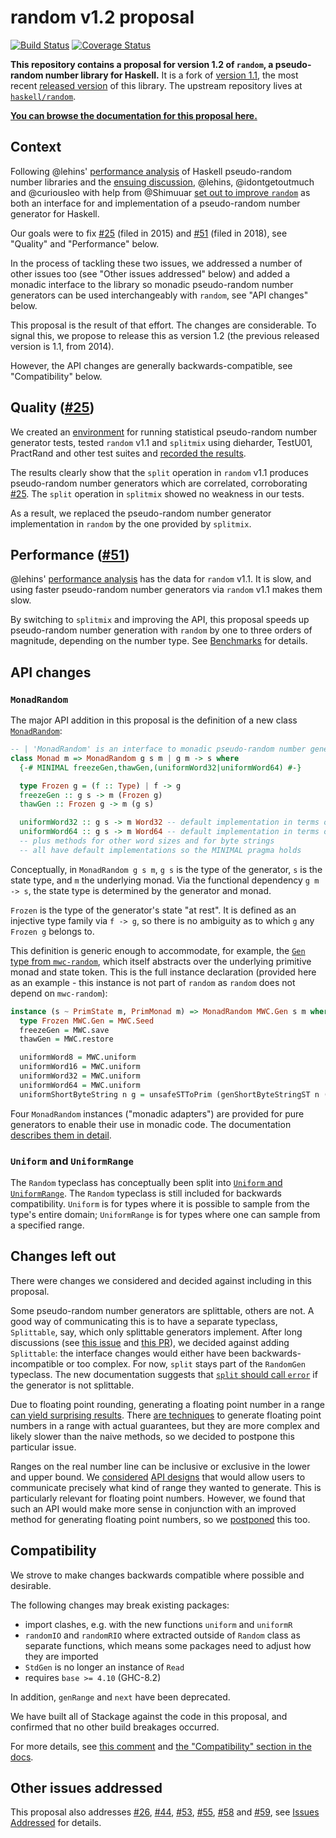 # random v1.2 proposal

[![Build Status](https://secure.travis-ci.org/idontgetoutmuch/random.svg?v1.2-proposal)](http://travis-ci.org/idontgetoutmuch/random)
[![Coverage Status](https://coveralls.io/repos/github/idontgetoutmuch/random/badge.svg?branch=v1.2-proposal)](https://coveralls.io/github/idontgetoutmuch/random?branch=v1.2-proposal)

**This repository contains a proposal for version 1.2 of `random`, a
pseudo-random number library for Haskell.** It is a fork of [version
1.1][upstream-1.1], the most recent [released version][hackage] of this
library. The upstream repository lives at [`haskell/random`][upstream].

[**You can browse the documentation for this proposal here.**][haddock]

[hackage]: https://hackage.haskell.org/package/random
[haddock]: https://htmlpreview.github.io/?https://raw.githubusercontent.com/idontgetoutmuch/random/haddock-preview/doc/index.html
[upstream-1.1]: https://github.com/haskell/random/tree/v1.1/
[upstream]: https://github.com/haskell/random/

## Context

Following @lehins' [performance analysis][analysis] of Haskell pseudo-random number libraries and the [ensuing discussion][analysis-discussion], @lehins, @idontgetoutmuch and @curiousleo with help from @Shimuuar [set out to improve `random`][announcement] as both an interface for and implementation of a pseudo-random number generator for Haskell.

Our goals were to fix [#25][issue-25] (filed in 2015) and [#51][issue-51] (filed in 2018), see "Quality" and "Performance" below.

In the process of tackling these two issues, we addressed a number of other issues too (see "Other issues addressed" below) and added a monadic interface to the library so monadic pseudo-random number generators can be used interchangeably with `random`, see "API changes" below.

This proposal is the result of that effort. The changes are considerable. To signal this, we propose to release this as version 1.2 (the previous released version is 1.1, from 2014).

However, the API changes are generally backwards-compatible, see "Compatibility" below.

## Quality ([#25][issue-25])

We created an [environment][quality-repo] for running statistical pseudo-random number generator tests, tested `random` v1.1 and `splitmix` using dieharder, TestU01, PractRand and other test suites and [recorded the results][quality-results].

The results clearly show that the `split` operation in `random` v1.1 produces pseudo-random number generators which are correlated, corroborating [#25][issue-25]. The `split` operation in `splitmix` showed no weakness in our tests.

As a result, we replaced the pseudo-random number generator implementation in `random` by the one provided by `splitmix`.

## Performance ([#51][issue-51])

@lehins' [performance analysis][analysis] has the data for `random` v1.1. It is slow, and using faster pseudo-random number generators via `random` v1.1 makes them slow.

By switching to `splitmix` and improving the API, this proposal speeds up pseudo-random number generation with `random` by one to three orders of magnitude, depending on the number type. See [Benchmarks][benchmarks] for details.

## API changes

### `MonadRandom`

The major API addition in this proposal is the definition of a new class [`MonadRandom`][class-monadrandom]:

```haskell
-- | 'MonadRandom' is an interface to monadic pseudo-random number generators.
class Monad m => MonadRandom g s m | g m -> s where
  {-# MINIMAL freezeGen,thawGen,(uniformWord32|uniformWord64) #-}

  type Frozen g = (f :: Type) | f -> g
  freezeGen :: g s -> m (Frozen g)
  thawGen :: Frozen g -> m (g s)

  uniformWord32 :: g s -> m Word32 -- default implementation in terms of uniformWord64
  uniformWord64 :: g s -> m Word64 -- default implementation in terms of uniformWord32
  -- plus methods for other word sizes and for byte strings
  -- all have default implementations so the MINIMAL pragma holds
```

Conceptually, in `MonadRandom g s m`, `g s` is the type of the generator, `s` is the state type, and `m` the underlying monad. Via the functional dependency `g m -> s`, the state type is determined by the generator and monad.

`Frozen` is the type of the generator's state "at rest". It is defined as an injective type family via `f -> g`, so there is no ambiguity as to which `g` any `Frozen g` belongs to.

This definition is generic enough to accommodate, for example, the [`Gen` type from `mwc-random`][mwc-random-gen], which itself abstracts over the underlying primitive monad and state token. This is the full instance declaration (provided here as an example - this instance is not part of `random` as `random` does not depend on `mwc-random`):

```haskell
instance (s ~ PrimState m, PrimMonad m) => MonadRandom MWC.Gen s m where
  type Frozen MWC.Gen = MWC.Seed
  freezeGen = MWC.save
  thawGen = MWC.restore

  uniformWord8 = MWC.uniform
  uniformWord16 = MWC.uniform
  uniformWord32 = MWC.uniform
  uniformWord64 = MWC.uniform
  uniformShortByteString n g = unsafeSTToPrim (genShortByteStringST n (MWC.uniform g))
```

Four `MonadRandom` instances ("monadic adapters") are provided for pure generators to enable their use in monadic code. The documentation [describes them in detail][pure-gen].

### `Uniform` and `UniformRange`

The `Random` typeclass has conceptually been split into [`Uniform` and `UniformRange`][uniform-vs-uniformrange]. The `Random` typeclass is still included for backwards compatibility. `Uniform` is for types where it is possible to sample from the type's entire domain; `UniformRange` is for types where one can sample from a specified range.

## Changes left out

There were changes we considered and decided against including in this proposal.

Some pseudo-random number generators are splittable, others are not. A good way of communicating this is to have a separate typeclass, `Splittable`, say, which only splittable generators implement. After long discussions (see [this issue][split-issue] and [this PR][split-pr]), we decided against adding `Splittable`: the interface changes would either have been backwards-incompatible or too complex. For now, `split` stays part of the `RandomGen` typeclass. The new documentation suggests that [`split` should call `error`][split-docs] if the generator is not splittable.

Due to floating point rounding, generating a floating point number in a range [can yield surprising results][fp-caveats]. There [are techniques][fp-issue] to generate floating point numbers in a range with actual guarantees, but they are more complex and likely slower than the naive methods, so we decided to postpone this particular issue.

Ranges on the real number line can be inclusive or exclusive in the lower and upper bound. We [considered][clusivity-issue] [API designs][clusivity-pr] that would allow users to communicate precisely what kind of range they wanted to generate. This is particularly relevant for floating point numbers. However, we found that such an API would make more sense in conjunction with an improved method for generating floating point numbers, so we [postponed][clusivity-postponed] this too.

## Compatibility

We strove to make changes backwards compatible where possible and desirable.

The following changes may break existing packages:

- import clashes, e.g. with the new functions `uniform` and `uniformR`
- `randomIO` and `randomRIO` where extracted outside of `Random` class as separate functions, which means some packages need to adjust how they are imported
- `StdGen` is no longer an instance of `Read`
- requires `base >= 4.10` (GHC-8.2)

In addition, `genRange` and `next` have been deprecated.

We have built all of Stackage against the code in this proposal, and confirmed that no other build breakages occurred.

For more details, see [this comment][compatibility-comment] and [the "Compatibility" section in the docs][compatibility].

## Other issues addressed

This proposal also addresses [#26][issue-26], [#44][issue-44], [#53][issue-53], [#55][issue-55], [#58][issue-58] and [#59][issue-59], see [Issues Addressed][issues-addressed] for details.

[analysis]: https://alexey.kuleshevi.ch/blog/2019/12/21/random-benchmarks/
[analysis-discussion]: https://www.reddit.com/r/haskell/comments/edr9n4/random_benchmarks/
[announcement]: https://mail.haskell.org/pipermail/libraries/2020-February/030261.html
[benchmarks]: https://github.com/idontgetoutmuch/random/blob/v1.2-proposal/CHANGELOG.md#benchmarks
[class-monadrandom]: https://htmlpreview.github.io/?https://raw.githubusercontent.com/idontgetoutmuch/random/haddock-preview/doc/System-Random-Monad.html#t:MonadRandom
[class-uniform]: https://htmlpreview.github.io/?https://raw.githubusercontent.com/idontgetoutmuch/random/haddock-preview/doc/System-Random-Monad.html#t:Uniform
[class-uniformrange]: https://htmlpreview.github.io/?https://raw.githubusercontent.com/idontgetoutmuch/random/haddock-preview/doc/System-Random-Monad.html#t:UniformRange
[clusivity-issue]: https://github.com/idontgetoutmuch/random/issues/113
[clusivity-postponed]: https://github.com/idontgetoutmuch/random/issues/113#issuecomment-624041080
[clusivity-pr]: https://github.com/idontgetoutmuch/random/pull/104
[compatibility]: https://htmlpreview.github.io/?https://raw.githubusercontent.com/idontgetoutmuch/random/haddock-preview/doc/System-Random.html#g:6
[compatibility-comment]: https://github.com/haskell/random/pull/61#issuecomment-628173793
[fp-issue]: https://github.com/idontgetoutmuch/random/issues/105
[fp-caveats]: https://htmlpreview.github.io/?https://raw.githubusercontent.com/idontgetoutmuch/random/haddock-preview/doc/System-Random-Monad.html#g:14
[issue-25]: https://github.com/haskell/random/issues/25
[issue-26]: https://github.com/haskell/random/issues/26
[issue-44]: https://github.com/haskell/random/issues/44
[issue-51]: https://github.com/haskell/random/issues/51
[issue-53]: https://github.com/haskell/random/issues/53
[issue-55]: https://github.com/haskell/random/issues/55
[issue-58]: https://github.com/haskell/random/issues/58
[issue-59]: https://github.com/haskell/random/issues/59
[issues-addressed]: https://github.com/idontgetoutmuch/random/blob/v1.2-proposal/CHANGELOG.md#issues-addressed
[mwc-random-gen]: https://hackage.haskell.org/package/mwc-random-0.14.0.0/docs/System-Random-MWC.html#t:Gen
[pure-gen]: https://htmlpreview.github.io/?https://raw.githubusercontent.com/idontgetoutmuch/random/haddock-preview/doc/System-Random-Monad.html#g:5
[quality-repo]: https://github.com/tweag/random-quality
[quality-results]: https://github.com/tweag/random-quality/tree/master/results
[random-monad]: https://htmlpreview.github.io/?https://raw.githubusercontent.com/idontgetoutmuch/random/haddock-preview/doc/System-Random-Monad.html
[split-docs]: https://htmlpreview.github.io/?https://raw.githubusercontent.com/idontgetoutmuch/random/haddock-preview/doc/System-Random.html#v:split
[split-issue]: https://github.com/idontgetoutmuch/random/issues/7
[split-pr]: https://github.com/idontgetoutmuch/random/pull/9
[uniform-vs-uniformrange]: https://htmlpreview.github.io/?https://raw.githubusercontent.com/idontgetoutmuch/random/haddock-preview/doc/System-Random-Monad.html#g:10

